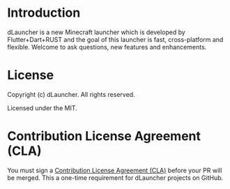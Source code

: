 # Introduction

dLauncher is a new Minecraft launcher which is developed by Flutter+Dart+RUST and the goal of this launcher is fast, cross-platform and flexible.
Welcome to ask questions, new features and enhancements.

# License

Copyright (c) dLauncher. All rights reserved.

Licensed under the MIT.

# Contribution License Agreement (CLA)

You must sign a [Contribution License Agreement (CLA)](https://tripbnb.com/cla.php) before your PR will be merged. This a one-time requirement for dLauncher projects on GitHub.
